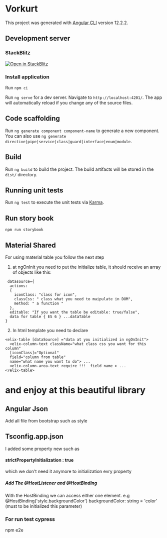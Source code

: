 # Vorkurt

This project was generated with [Angular CLI](https://github.com/angular/angular-cli) version 12.2.2.

## Development server

### StackBlitz
<a href="https://stackblitz.com/github//Vorkurt/zilpa">
  <img
    src="https://developer.stackblitz.com/img/open_in_stackblitz.svg"
    alt="Open in StackBlitz"
  />
</a>

### Install application

Run `npm ci`

Run `ng serve` for a dev server. Navigate to `http://localhost:4201/`. The app will automatically reload if you change
any of the source files.

## Code scaffolding

Run `ng generate component component-name` to generate a new component. You can also
use `ng generate directive|pipe|service|class|guard|interface|enum|module`.

## Build

Run `ng build` to build the project. The build artifacts will be stored in the `dist/` directory.

## Running unit tests

Run `ng test` to execute the unit tests via [Karma](https://karma-runner.github.io).

## Run story book

`npm run storybook`

## Material Shared

For using material table you follow the next step

1. at ngOnInit you need to put the initialize table, it should receive an array of objects like this:

```{
 datasource={
  actions:
  {
    iconClass: "class for icon",
    classCss: " class what you need to maipulate in DOM",
    method: " a function "
  },
  editable: "If you want the table be editable: true/false",
  data for table { ES 6 } ...dataTable
}
```

2. In html template you need to declare

```
<elix-table [dataSource] ="data at you initialized in ngOnInit">
  <elix-column-text className="what class css you want for this column"
  [iconClass]="Optional"
  field="column from table"
  name="what name you want to do"> ...
  <elix-column-area-text require !!!  field name > ...
</elix-table>
```

# and enjoy at this beautiful library

## Angular Json

Add all file from bootstrap such as style

## Tsconfig.app.json

I added some property new such as

#### strictPropertyInitialization : true

which we don't need it anymore to initialization evry property

##### Add The @HostListener and @HostBinding

With the HostBinding we can access either one element.
e.g
@HostBinding('style.backgroundColor') backgroundColor: string = 'color' (must to be initialized this parameter)

### For run test cypress

npm e2e
